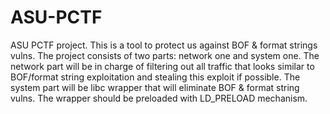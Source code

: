 # ASU-PCTF
ASU PCTF project. This is a tool to protect us against BOF & format strings vulns. The project consists of two parts: network one and system one. The network part will be in charge of filtering out all traffic that looks similar to BOF/format string exploitation and stealing this exploit if possible. The system part will be libc wrapper that will eliminate BOF & format string vulns. The wrapper should be preloaded with LD_PRELOAD mechanism.
